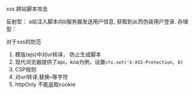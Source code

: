 xss 跨站脚本攻击

反射型： a站注入脚本向b服务器发送用户信息, 获取到从而伪装用户登录.
存储型：

对于xss的防范
1. 模版(ejs)中对ur转译， 防止生成脚本
2. 现代浏览器提供了api，koa为例，设置`ctx.set('X-XSS-Protection, 0)`
3. CSP规则 
4. 对url转译,替换`<`等字符
5. httpOnly 不能盗取cookie
